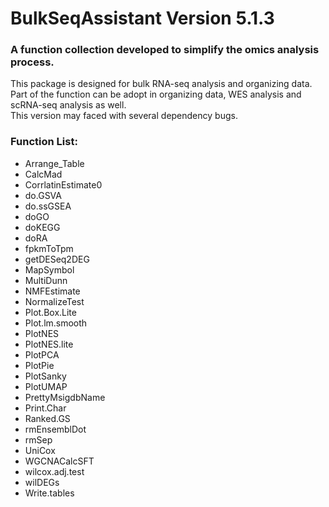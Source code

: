 # BulkSeqAssistant Version 5.1.3
### A function collection developed to simplify the omics analysis process.
This package is designed for bulk RNA-seq analysis and organizing data.  
Part of the function can be adopt in organizing data, WES analysis and scRNA-seq analysis as well.  
This version may faced with several dependency bugs.  
### Function List: 
* Arrange_Table
* CalcMad
* CorrlatinEstimate0
* do.GSVA
* do.ssGSEA
* doGO
* doKEGG
* doRA
* fpkmToTpm
* getDESeq2DEG
* MapSymbol
* MultiDunn
* NMFEstimate
* NormalizeTest
* Plot.Box.Lite
* Plot.lm.smooth
* PlotNES
* PlotNES.lite
* PlotPCA
* PlotPie
* PlotSanky
* PlotUMAP
* PrettyMsigdbName
* Print.Char
* Ranked.GS
* rmEnsemblDot
* rmSep
* UniCox
* WGCNACalcSFT
* wilcox.adj.test
* wilDEGs
* Write.tables
